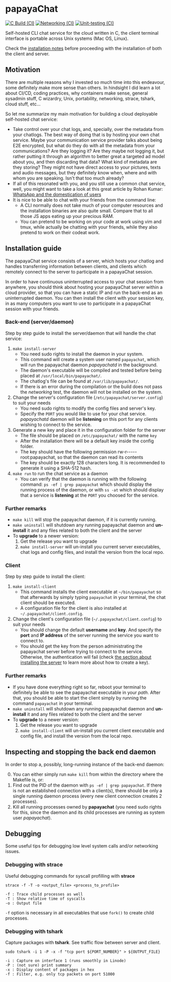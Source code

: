 # papayaChat

[![C Build (CI)](https://github.com/erodrigufer/papayaChat/actions/workflows/build.yml/badge.svg)](https://github.com/erodrigufer/papayaChat/actions/workflows/build.yml)
[![Networking (CI)](https://github.com/erodrigufer/papayaChat/actions/workflows/networking.yml/badge.svg)](https://github.com/erodrigufer/papayaChat/actions/workflows/networking.yml)
[![Unit-testing (CI)](https://github.com/erodrigufer/papayaChat/actions/workflows/unit-tests.yml/badge.svg)](https://github.com/erodrigufer/papayaChat/actions/workflows/unit-tests.yml)

Self-hosted CLI chat service for the cloud written in C, the client terminal interface is portable across Unix systems (Mac OS, Linux).

Check the [installation notes](#installation-guide) before proceeding with the installation of both the client and server.

## Motivation
There are multiple reasons why I invested so much time into this endeavour, some definitely make more sense than others. In hindsight I did learn a lot about CI/CD, coding practices, why containers make sense, general sysadmin stuff, C wizardry, Unix, portability, networking, strace, tshark, cloud stuff, etc... 

So let me summarize my main motivation for building a cloud deployable self-hosted chat service:

* Take control over your chat logs, and, specially, over the metadata from your chatlogs. The best way of doing that is by hosting your own chat service. Maybe your communication service provider talks about being E2E encrypted, but what do they do with all the metadata from your communications? Are they logging it? Are they maybe not logging it, but rather putting it through an algorithm to better great a targeted ad model about you, and then discarding that data? What kind of metadata are they storing? They might not have direct access to your pictures, texts and audio messages, but they definitely know when, where and with whom you are speaking. Isn't that too much already?
* If all of this resonated with you, and you still use a common chat service, well, you might want to take a look at this great article by Rohan Kumar: [WhatsApp and the domestication of users](https://seirdy.one/2021/01/27/whatsapp-and-the-domestication-of-users.html)
* It is nice to be able to chat with your friends from the command line:
	- A CLI normally does not take much of your computer resources and the installation binaries are also quite small. Compare that to all those JS apps eating up your precious RAM.
	- You can pretend to be working on your code at work using vim and tmux, while actually be chatting with your friends, while they also pretend to work on their codeat work.

## Installation guide
The papayaChat service consists of a server, which hosts your chatlog and handles transferring information between clients, and clients which remotely connect to the server to participate in a papayaChat session.

In order to have continuous uninterrupted access to your chat session from anywhere, you should think about hosting your papayaChat server within a cloud provider, so that you can have a static IP and run the back-end as an uninterrupted daemon. You can then install the client with your session key, in as many computers you want to use to participate in a papayaChat session with your friends.

### Back-end (server/daemon)
Step by step guide to install the server/daemon that will handle the chat service:
1. `make install-server` 
	- You need sudo rights to install the daemon in your system. 
	- This command will create a system user named `papayachat`, which will run the papayachat daemon _papayachatd_ in the background.
	- The daemon's executable will be compiled and tested before being placed at `/usr/local/bin/papayachat/`. 
	- The chatlog's file can be found at `/var/lib/papayachat/`. 
	- If there is an error during the compilation or the build does not pass the _networking_ test, the daemon will not be installed on the system.
2. Change the server's configuration file (`/etc/papayachat/server.config`) to suit your needs
	- You need sudo rights to modify the config files and server's key.
	- Specify the `PORT` you would like to use for your chat service. _papayachatd_ daemon will be **listening** on this port for any clients wishing to connect to the service.
3. Generate a new key and place it in the configuration folder for the server
	- The file should be placed on `/etc/papayachat/` with the name `key`
	- After the installation there will be a default key inside the config folder.
	- The key should have the following permission rw-r----- root:papayachat, so that the daemon can read its contents
	- The key should be exactly 128 characters long. It is recommended to generate it using a SHA-512 hash.
4. `make run` to run the chat service as a daemon
	- You can verify that the daemon is running with the following command: `ps -ef | grep papayachat` which should display the running process of the daemon, or with `ss -at` which should display that a service is **listening** at the `PORT` you choosed for the service.  

### Further remarks
* `make kill` will stop the papayachat daemon, if it is currently running.
* `make uninstall` will shutdown any running papayachat daemon and **un-install** it and any files related to both the client and the server
* To **upgrade** to a newer version:
	1. Get the release you want to upgrade
	2. `make install-server` will un-install you current server executables, chat logs and config files, and install the version from the local repo.

### Client
Step by step guide to install the client:
1. `make install-client`
	- This command installs the client executable at `~/bin/papayachat` so that afterwards by simply typing `papayachat` in your terminal, the chat client should be executed.
	- A configuration file for the client is also installed at `~/.papayachat/client.config`.
2. Change the client's configuration file (`~/.papayachat/client.config`) to suit your needs
	- You should change the default **username** and **key**. And specify the **port** and **IP address** of the server running the service you want to connect to.
	- You should get the key from the person administrating the papayachat server before trying to connect to the service. Otherwise, the authentication will fail (check [the section about installing the server](back-end-(server/daemon)) to learn more about how to create a key).

### Further remarks
* If you have done everything right so far, reboot your terminal to definitely be able to see the papayachat executable in your _path_. After that, you should be able to start the client simply by running the command `papayachat` in your terminal.
* `make uninstall` will shutdown any running papayachat daemon and **un-install** it and any files related to both the client and the server
* To **upgrade** to a newer version:
	1. Get the release you want to upgrade
	2. `make install-client` will un-install you current client executable and config file, and install the version from the local repo.


## Inspecting and stopping the back end daemon
In order to stop a, possibly, long-running instance of the back-end daemon:

0. You can either simply run `make kill` from within the directory where the Makefile is, or:
1. Find out the PID of the daemon with `ps -ef | grep papayachat`. If there is not an established connection with a client(s), there should be only a single running daemon process (every new client connection creates 2 processes).
2. Kill all running processes owned by **papayachat** (you need sudo rights for this, since the daemon and its child processes are running as system user _papayachat_).

## Debugging
Some useful tips for debugging low level system calls and/or networking issues.

### Debugging with strace
Useful debugging commands for syscall profilling with **strace**
```
strace -f -T -o <output_file> <process_to_profile>

-f : Trace child processes as well
-T : Show relative time of syscalls
-o : Output file

```
`-f` option is necessary in all executables that use `fork()` to create child processes.

### Debugging with tshark
Capture packages with **tshark**. See traffic flow between server and client.
```
sudo tshark -i 1 -P -x -f "tcp port ${PORT_NUMBER}" > ${OUTPUT_FILE}

-i : Capture on interface 1 (runs smoothly in Linode)
-P : (not sure) print summary
-x : Display content of packages in hex
-f : Filter, e.g. only tcp packets on port 51000

```
